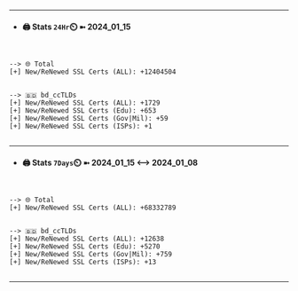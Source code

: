 

---
- #### 🖨️ **Stats** `24Hr`⏲️ ➼ 2024_01_15
```console


--> 🌐 Total
[+] New/ReNewed SSL Certs (ALL): +12404504


--> 🇧🇩 bd_ccTLDs
[+] New/ReNewed SSL Certs (ALL): +1729
[+] New/ReNewed SSL Certs (Edu): +653
[+] New/ReNewed SSL Certs (Gov|Mil): +59
[+] New/ReNewed SSL Certs (ISPs): +1


```

---
- #### 🖨️ **Stats** `7Days`⏲️ ➼ 2024_01_15 <--> 2024_01_08
```console


--> 🌐 Total
[+] New/ReNewed SSL Certs (ALL): +68332789


--> 🇧🇩 bd_ccTLDs
[+] New/ReNewed SSL Certs (ALL): +12638
[+] New/ReNewed SSL Certs (Edu): +5270
[+] New/ReNewed SSL Certs (Gov|Mil): +759
[+] New/ReNewed SSL Certs (ISPs): +13


```

---

